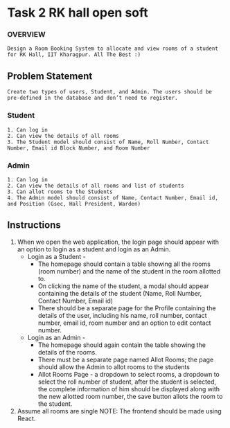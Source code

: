 # Task 2 RK hall open soft
### OVERVIEW
    Design a Room Booking System to allocate and view rooms of a student for RK Hall, IIT Kharagpur. All The Best :)
## Problem Statement
    Create two types of users, Student, and Admin. The users should be pre-defined in the database and don’t need to register.
    
### Student
    1. Can log in
    2. Can view the details of all rooms
    3. The Student model should consist of Name, Roll Number, Contact Number, Email id Block Number, and Room Number

### Admin
    1. Can log in
    2. Can view the details of all rooms and list of students
    3. Can allot rooms to the Students
    4. The Admin model should consist of Name, Contact Number, Email id, and Position (Gsec, Hall President, Warden)



## Instructions
1. When we open the web application, the login page should appear with an option to login as a student and login as an Admin.
    - Login as a Student - 
        - The homepage should contain a table showing all the rooms (room number) and the name of the student in the room allotted to.
        - On clicking the name of the student, a modal should appear containing the details of the student (Name, Roll Number, Contact Number, Email id)
        - There should be a separate page for the Profile containing the details of the user, including his name, roll number, contact number, email id, room number and an option to edit contact number.
    - Login as an Admin -
        - The homepage should again contain the table showing the details of the rooms.
        - There must be a separate page named Allot Rooms; the page should allow the Admin to allot rooms to the students
        - Allot Rooms Page - a dropdown to select rooms, a dropdown to select the roll number of student, after the student is selected, the complete information of him should be displayed along with the new allotted room number, the save button allots the room to the student.
2. Assume all rooms are single
NOTE: The frontend should be made using React.
